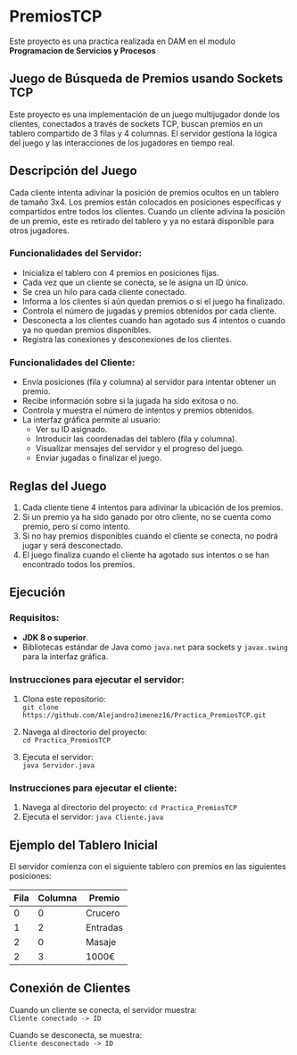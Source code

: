 # PremiosTCP

Este proyecto es una practica realizada en DAM en el modulo **Programacion de Servicios y Procesos**

## Juego de Búsqueda de Premios usando Sockets TCP

Este proyecto es una implementación de un juego multijugador donde los clientes, conectados a través de sockets TCP, buscan premios en un tablero compartido de 3 filas y 4 columnas. El servidor gestiona la lógica del juego y las interacciones de los jugadores en tiempo real.

## Descripción del Juego

Cada cliente intenta adivinar la posición de premios ocultos en un tablero de tamaño 3x4. Los premios están colocados en posiciones específicas y compartidos entre todos los clientes. Cuando un cliente adivina la posición de un premio, este es retirado del tablero y ya no estará disponible para otros jugadores.

### Funcionalidades del Servidor:

- Inicializa el tablero con 4 premios en posiciones fijas.
- Cada vez que un cliente se conecta, se le asigna un ID único.
- Se crea un hilo para cada cliente conectado.
- Informa a los clientes si aún quedan premios o si el juego ha finalizado.
- Controla el número de jugadas y premios obtenidos por cada cliente.
- Desconecta a los clientes cuando han agotado sus 4 intentos o cuando ya no quedan premios disponibles.
- Registra las conexiones y desconexiones de los clientes.

### Funcionalidades del Cliente:

- Envía posiciones (fila y columna) al servidor para intentar obtener un premio.
- Recibe información sobre si la jugada ha sido exitosa o no.
- Controla y muestra el número de intentos y premios obtenidos.
- La interfaz gráfica permite al usuario:
  - Ver su ID asignado.
  - Introducir las coordenadas del tablero (fila y columna).
  - Visualizar mensajes del servidor y el progreso del juego.
  - Enviar jugadas o finalizar el juego.

## Reglas del Juego

1. Cada cliente tiene 4 intentos para adivinar la ubicación de los premios.
2. Si un premio ya ha sido ganado por otro cliente, no se cuenta como premio, pero sí como intento.
3. Si no hay premios disponibles cuando el cliente se conecta, no podrá jugar y será desconectado.
4. El juego finaliza cuando el cliente ha agotado sus intentos o se han encontrado todos los premios.

## Ejecución

### Requisitos:
- **JDK 8 o superior**.
- Bibliotecas estándar de Java como `java.net` para sockets y `javax.swing` para la interfaz gráfica.

### Instrucciones para ejecutar el servidor:

1. Clona este repositorio:  
   `git clone https://github.com/AlejandroJimenez16/Practica_PremiosTCP.git`  

2. Navega al directorio del proyecto:  
   `cd Practica_PremiosTCP`  

3. Ejecuta el servidor:  
   `java Servidor.java`

### Instrucciones para ejecutar el cliente:

1. Navega al directorio del proyecto:
`cd Practica_PremiosTCP`
2. Ejecuta el servidor:
`java Cliente.java`

## Ejemplo del Tablero Inicial

El servidor comienza con el siguiente tablero con premios en las siguientes posiciones:

| Fila | Columna | Premio   |
|------|---------|----------|
| 0    | 0       | Crucero  |
| 1    | 2       | Entradas |
| 2    | 0       | Masaje   |
| 2    | 3       | 1000€    |

## Conexión de Clientes

Cuando un cliente se conecta, el servidor muestra:  
`Cliente conectado -> ID`

Cuando se desconecta, se muestra:  
`Cliente desconectado -> ID`
